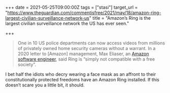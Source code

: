 +++
date = 2021-05-25T09:00:00Z
tags = ["stasi"]
target_url = "https://www.theguardian.com/commentisfree/2021/may/18/amazon-ring-largest-civilian-surveillance-network-us"
title = "Amazon’s Ring is the largest civilian surveillance network the US has ever seen."

+++
> One in 10 US police departments can now access videos from millions of privately owned home security cameras without a warrant. In a 2020 letter to \[Amazon\] management, Max Eliaser, an [Amazon software engineer](https://amazonemployees4climatejustice.medium.com/amazon-employees-share-our-views-on-company-business-f5abcdea849), said Ring is “simply not compatible with a free society”.

I bet half the idiots who decry wearing a face mask as an affront to their constitutionally protected freedoms have an Amazon Ring installed. If this doesn’t scare you a little bit, it should.